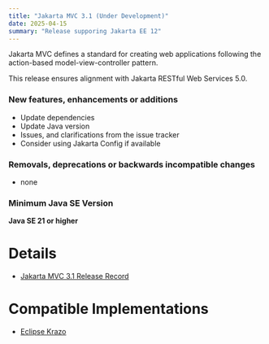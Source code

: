 ```yaml
---
title: "Jakarta MVC 3.1 (Under Development)"
date: 2025-04-15
summary: "Release supporing Jakarta EE 12"
---
```


Jakarta MVC defines a standard for creating web applications following the action-based model-view-controller pattern.

This release ensures alignment with Jakarta RESTful Web Services 5.0.

### New features, enhancements or additions
<!-- List here -->
* Update dependencies
* Update Java version
* Issues, and clarifications from the issue tracker
* Consider using Jakarta Config if available

### Removals, deprecations or backwards incompatible changes
<!-- List here -->
* none

### Minimum Java SE Version
<!-- Specify the minimum required Java SE version for this specification -->
**Java SE 21 or higher**

# Details

* [Jakarta MVC 3.1 Release Record](https://projects.eclipse.org/projects/ee4j.mvc/releases/3.1)


# Compatible Implementations
* [Eclipse Krazo](https://github.com/eclipse-ee4j/krazo)
